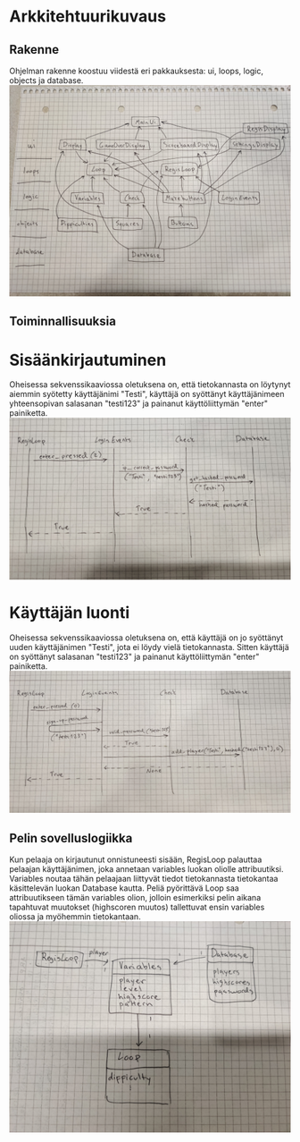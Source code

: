 # Arkkitehtuurikuvaus

## Rakenne

Ohjelman rakenne koostuu viidestä eri pakkauksesta: ui, loops, logic, objects ja database.
![rakenne](rakenne.jpg)

## Toiminnallisuuksia
# Sisäänkirjautuminen

Oheisessa sekvenssikaaviossa oletuksena on, että tietokannasta on löytynyt aiemmin syötetty käyttäjänimi "Testi", käyttäjä on syöttänyt käyttäjänimeen yhteensopivan salasanan "testi123" ja painanut käyttöliittymän "enter" painiketta.
![login_sekvenssikaavio](login_sekvenssikaavio.jpg)

# Käyttäjän luonti

Oheisessa sekvenssikaaviossa oletuksena on, että käyttäjä on jo syöttänyt uuden käyttäjänimen "Testi", jota ei löydy vielä tietokannasta. Sitten käyttäjä on syöttänyt salasanan "testi123" ja painanut käyttöliittymän "enter" painiketta.
![create_sekvenssikaavio](create_sekvenssikaavio.jpg)

## Pelin sovelluslogiikka

Kun pelaaja on kirjautunut onnistuneesti sisään, RegisLoop palauttaa pelaajan käyttäjänimen, joka annetaan variables luokan oliolle attribuutiksi. Variables noutaa tähän pelaajaan liittyvät tiedot tietokannasta tietokantaa käsittelevän luokan Database kautta. Peliä pyörittävä Loop saa attribuutikseen tämän variables olion, jolloin esimerkiksi pelin aikana tapahtuvat muutokset (highscoren muutos) tallettuvat ensin variables oliossa ja myöhemmin tietokantaan.
![pelin_toiminnallisuus](pelin_toiminnallisuus.jpg)
